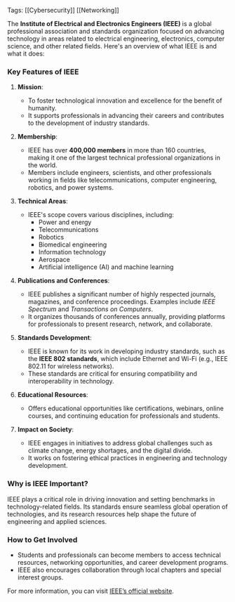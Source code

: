 Tags: [[Cybersecurity]] [[Networking]] 

The **Institute of Electrical and Electronics Engineers (IEEE)** is a global professional association and standards organization focused on advancing technology in areas related to electrical engineering, electronics, computer science, and other related fields. Here's an overview of what IEEE is and what it does:

### **Key Features of IEEE**

1. **Mission**:
    
    - To foster technological innovation and excellence for the benefit of humanity.
    - It supports professionals in advancing their careers and contributes to the development of industry standards.
2. **Membership**:
    
    - IEEE has over **400,000 members** in more than 160 countries, making it one of the largest technical professional organizations in the world.
    - Members include engineers, scientists, and other professionals working in fields like telecommunications, computer engineering, robotics, and power systems.
3. **Technical Areas**:
    
    - IEEE's scope covers various disciplines, including:
        - Power and energy
        - Telecommunications
        - Robotics
        - Biomedical engineering
        - Information technology
        - Aerospace
        - Artificial intelligence (AI) and machine learning
4. **Publications and Conferences**:
    
    - IEEE publishes a significant number of highly respected journals, magazines, and conference proceedings. Examples include _IEEE Spectrum_ and _Transactions on Computers_.
    - It organizes thousands of conferences annually, providing platforms for professionals to present research, network, and collaborate.
5. **Standards Development**:
    
    - IEEE is known for its work in developing industry standards, such as the **IEEE 802 standards**, which include Ethernet and Wi-Fi (e.g., IEEE 802.11 for wireless networks).
    - These standards are critical for ensuring compatibility and interoperability in technology.
6. **Educational Resources**:
    
    - Offers educational opportunities like certifications, webinars, online courses, and continuing education for professionals and students.
7. **Impact on Society**:
    
    - IEEE engages in initiatives to address global challenges such as climate change, energy shortages, and the digital divide.
    - It works on fostering ethical practices in engineering and technology development.

### **Why is IEEE Important?**

IEEE plays a critical role in driving innovation and setting benchmarks in technology-related fields. Its standards ensure seamless global operation of technologies, and its research resources help shape the future of engineering and applied sciences.

### **How to Get Involved**

- Students and professionals can become members to access technical resources, networking opportunities, and career development programs.
- IEEE also encourages collaboration through local chapters and special interest groups.

For more information, you can visit [IEEE’s official website](https://www.ieee.org).